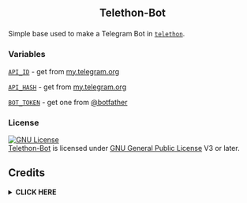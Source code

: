 <h2><p align="center"> Telethon-Bot </p></h2>

Simple base used to make a Telegram Bot in [`telethon`](https://github.com/LonamiWebs/Telethon).


### Variables
[`API_ID`](https://github.com/SeorangDion/Telethon-Bot/blob/32f8230ecaf920a56991f5e3e9c5b4daa9faf002/Dion.py#L8) - get from [my.telegram.org](https://my.telegram.org)

[`API_HASH`](https://github.com/SeorangDion/Telethon-Bot/blob/32f8230ecaf920a56991f5e3e9c5b4daa9faf002/Dion.py#L9) - get from [my.telegram.org](https://my.telegram.org)

[`BOT_TOKEN`](https://github.com/SeorangDion/Telethon-Bot/blob/32f8230ecaf920a56991f5e3e9c5b4daa9faf002/Dion.py#L10) - get one from [@botfather](https://t.me/botfather)


### License 
[![GNU License](https://www.gnu.org/graphics/gplv3-or-later.png)](LICENSE)   
[Telethon-Bot](.) is licensed under [GNU General Public License](https://www.gnu.org/licenses/gpl-3.0.html) V3 or later.


## Credits 
</details>

<details>
<summary><b> CLICK HERE </b></summary>
<br>

• [Me.](https://github.com/SeorangDion)

• [Lonami](https://github.com/lonami) for [Telethon](https://github.com/LonamiWebs/Telethon)

